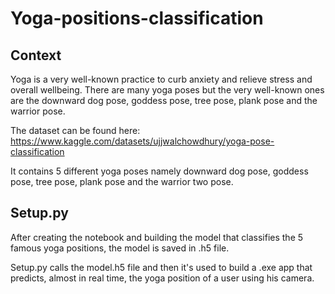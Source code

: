 # Yoga-positions-classification

## Context

Yoga is a very well-known practice to curb anxiety and relieve stress and overall wellbeing. There are many yoga poses but the very well-known ones are the downward dog pose, goddess pose, tree pose, plank pose and the warrior pose.

The dataset can be found here: https://www.kaggle.com/datasets/ujjwalchowdhury/yoga-pose-classification

It contains 5 different yoga poses namely downward dog pose, goddess pose, tree pose, plank pose and the warrior two pose.

## Setup.py 

After creating the notebook and building the model that classifies the 5 famous yoga positions, the model is saved in .h5 file. 

Setup.py calls the model.h5 file and then it's used to build a .exe app that predicts, almost in real time, the yoga position of a user using his camera.
